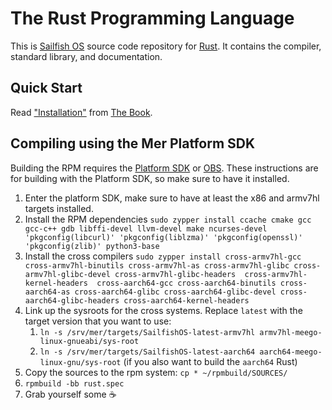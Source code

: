 # The Rust Programming Language

This is [Sailfish OS] source code repository for [Rust]. It contains the
compiler, standard library, and documentation.

[Sailfish OS]: https://sailfishos.org
[Rust]: https://www.rust-lang.org

## Quick Start

Read ["Installation"] from [The Book].

["Installation"]: https://doc.rust-lang.org/book/ch01-01-installation.html
[The Book]: https://doc.rust-lang.org/book/index.html

## Compiling using the Mer Platform SDK

Building the RPM requires the [Platform SDK] or [OBS].
These instructions are for building with the Platform SDK,
so make sure to have it installed.

1. Enter the platform SDK, make sure to have at least the x86 and armv7hl targets installed.
2. Install the RPM dependencies `sudo zypper install ccache cmake gcc gcc-c++ gdb libffi-devel llvm-devel make ncurses-devel 'pkgconfig(libcurl)' 'pkgconfig(liblzma)' 'pkgconfig(openssl)' 'pkgconfig(zlib)' python3-base`
3. Install the cross compilers `sudo zypper install cross-armv7hl-gcc cross-armv7hl-binutils cross-armv7hl-as cross-armv7hl-glibc cross-armv7hl-glibc-devel cross-armv7hl-glibc-headers  cross-armv7hl-kernel-headers  cross-aarch64-gcc cross-aarch64-binutils cross-aarch64-as cross-aarch64-glibc cross-aarch64-glibc-devel cross-aarch64-glibc-headers cross-aarch64-kernel-headers`
4. Link up the sysroots for the cross systems.
   Replace `latest` with the target version that you want to use:
   1. `ln -s /srv/mer/targets/SailfishOS-latest-armv7hl armv7hl-meego-linux-gnueabi/sys-root`
   2. `ln -s /srv/mer/targets/SailfishOS-latest-aarch64 aarch64-meego-linux-gnu/sys-root` (if you also want to build the `aarch64` Rust)
5. Copy the sources to the rpm system: `cp * ~/rpmbuild/SOURCES/`
6. `rpmbuild -bb rust.spec`
7. Grab yourself some ☕️

[Platform SDK]: https://sailfishos.org/wiki/Platform_SDK
[OBS]: https://wiki.merproject.org/wiki/Community_OBS
